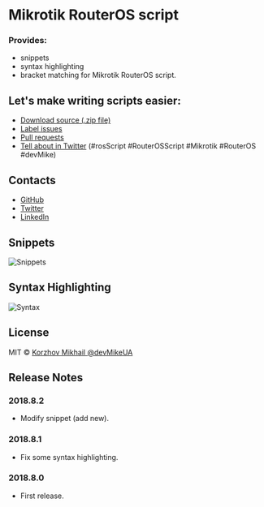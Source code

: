 # Mikrotik RouterOS script

### Provides:
- snippets
- syntax highlighting
- bracket matching for Mikrotik RouterOS script.

## Let's make writing scripts easier:
- [Download source (.zip file)][1]
- [Label issues][2]
- [Pull requests][3]
- [Tell about in Twitter][4] (#rosScript #RouterOSScript #Mikrotik #RouterOS #devMike)

[1]: https://github.com/devMikeUA/vscode_mikrotik_routeros_script/archive/master.zip{:target="_blank"}
[2]:https://github.com/devMikeUA/vscode_mikrotik_routeros_script/issues{:target="_blank"}
[3]:https://github.com/devMikeUA/vscode_mikrotik_routeros_script/pulls{:target="_blank"}
[4]:https://www.twitter.com/home?status=%20%23rosScript%20%23RouterOSScript%20%23Mikrotik%20%23RouterOS%20%23devMike%20Let's%20make%20writing%20scripts%20easier%20%23VSMarketplace%3A%20https%3A%2F%2Fmarketplace.visualstudio.com%2Fitems%3FitemName%3DdevMike.mikrotik-routeros-script{:target="_blank"}

## Contacts
- [GitHub](https://github.com/devMikeUA/)
- [Twitter](https://twitter.com/devMikeUA/)
- [LinkedIn](https://www.linkedin.com/in/devMikeUA/)

## Snippets

![Snippets](https://github.com/devMikeUA/vscode_mikrotik_routeros_script/raw/master/images/example.gif)

## Syntax Highlighting

![Syntax](https://github.com/devMikeUA/vscode_mikrotik_routeros_script/raw/master/images/example.png)

## License

MIT © [Korzhov Mikhail @devMikeUA](https://github.com/devMikeUA)

## Release Notes

### 2018.8.2
- Modify snippet (add new).

### 2018.8.1
- Fix some syntax highlighting.

### 2018.8.0
- First release.
